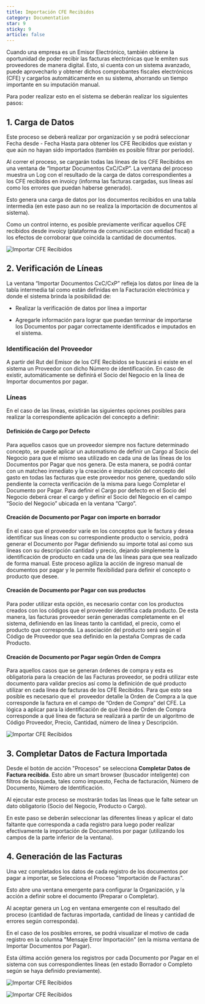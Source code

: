 ```yaml
---
title: Importación CFE Recibidos
category: Documentation
star: 9
sticky: 9
article: false
---
```


Cuando una empresa es un Emisor Electrónico, también obtiene la oportunidad de poder recibir las facturas electrónicas que le emiten sus proveedores de manera digital. Esto, si cuenta con un sistema avanzado, puede aprovecharlo y obtener dichos comprobantes fiscales electrónicos (CFE) y cargarlos automáticamente en su sistema, ahorrando un tiempo importante en su imputación manual.

Para poder realizar esto en el sistema se deberán realizar los siguientes pasos:

## 1. Carga de Datos

Este proceso se deberá realizar por organización y se podrá seleccionar Fecha desde - Fecha Hasta para obtener los CFE Recibidos que existan y que aún no hayan sido importados (también es posible filtrar por período). 

Al correr el proceso, se cargarán todas las líneas de los CFE Recibidos en una ventana de “Importar Documentos CxC/CxP”. La ventana del proceso muestra un Log con el resultado de la carga de datos correspondientes a los CFE recibidos en invoicy (informa las facturas cargadas, sus líneas así como los errores que puedan haberse generado).

Esto genera una carga de datos por los documentos recibidos en una tabla intermedia (en este paso aun no se realiza la importación de documentos al sistema).

Como un control interno, es posible previamente verificar aquellos CFE recibidos desde invoicy (plataforma de comunicación con entidad fiscal) a los efectos de corroborar que coincida la cantidad de documentos.

![Importar CFE Recibidos](/assets/img/docs/electronic-billing/elb-billing1.png)

## 2. Verificación de Líneas

La ventana “Importar Documentos CxC/CxP” refleja los datos por línea de la tabla intermedia tal como están definidas en la Facturación electrónica y donde el sistema brinda la posibilidad de:

* Realizar la verificación de datos por línea a importar

* Agregarle información para lograr que puedan terminar de importarse los Documentos por pagar correctamente identificados e imputados en el sistema.

### Identificación del Proveedor

A partir del Rut del Emisor de los CFE Recibidos se buscará si existe en el sistema un Proveedor con dicho Número de identificación. En caso de existir, automáticamente se definirá el Socio del Negocio en la línea de Importar documentos por pagar.

### Líneas

En el caso de las líneas, existirán las siguientes opciones posibles para realizar la correspondiente aplicación del concepto a definir:

#### Definición de Cargo por Defecto

Para aquellos casos que un proveedor siempre nos facture determinado concepto, se puede aplicar un automatismo de definir un Cargo al Socio del Negocio para que el mismo sea utilizado en cada una de las líneas de los Documentos por Pagar que nos genera. De esta manera, se podrá contar con un matcheo inmediato y la creación e imputación del concepto del gasto en todas las facturas que este proveedor nos genere, quedando sólo pendiente la correcta verificación de la misma para luego Completar el Documento por Pagar. Para definir el Cargo por defecto en el Socio del Negocio deberá crear el cargo y definir el Socio del Negocio en el campo “Socio del Negocio” ubicada en la ventana “Cargo”.

#### Creación de Documento por Pagar con importe en borrador

En el caso que el proveedor varíe en los conceptos que le factura y desea identificar sus líneas con su correspondiente producto o servicio, podrá generar el Documento por Pagar definiendo su importe total así como sus líneas con su descripción cantidad y precio, dejando simplemente la identificación de producto en cada una de las líneas para que sea realizado de forma manual. Este proceso agiliza la acción de ingreso manual de documentos por pagar y le permite flexibilidad para definir el concepto o producto que desee.

#### Creación de Documento por Pagar con sus productos

Para poder utilizar esta opción, es necesario contar con los productos creados con los códigos que el proveedor identifica cada producto. De esta manera, las facturas proveedor serán generadas completamente en el sistema, definiendo en las líneas tanto la cantidad, el precio, como el producto que corresponda. La asociación del producto será según el Código de Proveedor que sea definido en la pestaña Compras de cada Producto.

#### Creación de Documento por Pagar según Orden de Compra

Para aquellos casos que se generan órdenes de compra y esta es obligatoria para la creación de las Facturas proveedor, se podrá utilizar este documento para validar precios así como la definición de qué producto utilizar en cada línea de facturas de los CFE Recibidos. Para que esto sea posible es necesario que el  proveedor detalle la Orden de Compra a la que corresponde la factura en el campo de “Orden de Compra” del CFE. La lógica a aplicar para la identificación de qué línea de Orden de Compra corresponde a qué línea de factura se realizará a partir de un algoritmo de Código Proveedor, Precio, Cantidad, número de línea y Descripción.

![Importar CFE Recibidos](/assets/img/docs/electronic-billing/elb-billing2.png)

## 3. Completar Datos de Factura Importada

Desde el botón de acción "Procesos" se selecciona **Completar Datos de Factura recibida**. Esto abre un smart browser (buscador inteligente) con filtros de búsqueda, tales como impuesto, Fecha de facturación, Número de Documento, Número de Identificación.

Al ejecutar este proceso se mostrarán todas las líneas que le falte setear un dato obligatorio (Socio del Negocio, Producto o Cargo).

En este paso se deberán seleccionar las diferentes líneas y aplicar el dato faltante que corresponda a cada registro para luego poder realizar efectivamente la importación de Documentos por pagar (utilizando los campos de la parte inferior de la ventana).

## 4. Generación de las Facturas

Una vez completados los datos de cada registro de los documentos por pagar a importar, se Selecciona el Proceso "Importación de Facturas".

Esto abre una ventana emergente para configurar la Organización, y la acción a definir sobre el documento (Preparar o Completar).

Al aceptar genera un Log en ventana emergente con el resultado del proceso (cantidad de facturas importada, cantidad de líneas y cantidad de errores según corresponda).

En el caso de los posibles errores, se podrá visualizar el motivo de cada registro en la columna "Mensaje Error Importación" (en la misma ventana de Importar Documentos por Pagar).

Esta última acción genera los registros por cada Documento por Pagar en el sistema con sus correspondientes líneas (en estado Borrador o Completo según se haya definido previamente).

![Importar CFE Recibidos](/assets/img/docs/electronic-billing/elb-billing3.png)

![Importar CFE Recibidos](/assets/img/docs/electronic-billing/elb-billing4.png)